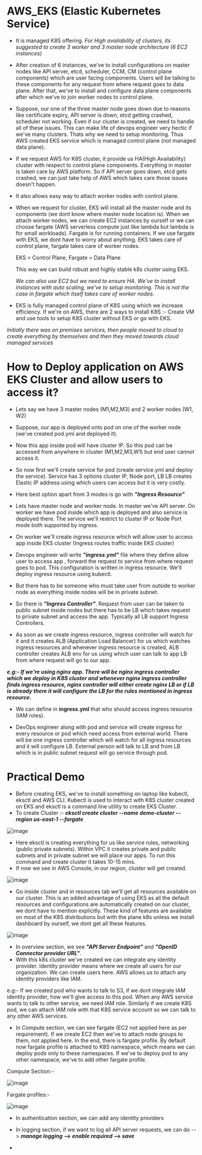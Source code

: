 # AWS_EKS (Elastic Kubernetes Service)

- It is managed K8S offering.
  *For High availability of clusters, its suggested to create 3 worker and 3 master node architecture (6 EC2 instances)*
  
- After creation of 6 instances, we've to install configurations on master nodes like API server, etcd, scheduler, CCM, CM (control plane components) which are user facing components. Users will be talking to these components for any request from where request goes to data plane. After that, we've to install and configure data plane components after which we've to join worker nodes to control plane.

- Suppose, our one of the three master node goes down due to reasons like certificate expiry, API server is down, etcd getting crashed, scheduler not working. Even if our cluster is created, we need to handle all of these issues. This can make life of devops engineer very hectic if we've many clusters. Thats why we need to setup monitoring. 
  Thus AWS created EKS service which is managed control plane (not managed data plane).

- If we request AWS for K8S cluster, it provide us HA(High Availability) cluster with respect to control plane components. Everything in master is taken care by AWS platform. So if API server goes down, etcd gets crashed, we can just take help of AWS which takes care those issues doesn't happen.
- It also allows easy way to attach worker nodes with control plane.

- When we request for cluster, EKS will install all the master node and its components (we dont know where master node location is). When we attach worker nodes, we can create EC2 instances by ourself or we can choose fargate (AWS serverless compute just like lambda but lambda is for small workloads). Fargate is for running containers. If we use fargate with EKS, we dont have to worry about anything. EKS takes care of control plane, fargate takes care of worker nodes.

   EKS = Control Plane, Fargate = Data Plane
  
  This way we can build robust and highly stable k8s cluster using EKS.

  *_We can also use EC2 but we need to ensure HA. We've to install instances with auto scaling, we've to setup monitoring. This is not the case in fargate which itself takes care of worker nodes._*

- EKS is fully managed control plane of K8S using which we increase efficiency. If we're on AWS, there are 2 ways to install K8S :- Create VM and use tools to setup K8S cluster without EKS or go with EKS.

*Initially there was on premises services, then people moved to cloud to create everything by themselves and then they moved towards cloud managed services*


 # How to Deploy application on AWS EKS Cluster and allow users to access it?

- Lets say we have 3 master nodes (M1,M2,M3) and 2 worker nodes (W1, W2)
- Suppose, our app is deployed onto pod on one of the worker node (we've created pod.yml and deployed it).
- Now this app inside pod will have cluster IP. So this pod can be accessed from anywhere in cluster (M1,M2,M3,W1) but end user cannot access it.
- So now first we'll create service for pod (create service.yml and deploy the service). Service has 3 options cluster IP, Node port, LB
  LB creates Elastic IP address using which users can access but it is very costly.
- Here best option apart from 3 modes is go with **_*"Ingress Resource"*_**
- Lets have master node and worker node. In master we've API server. On worker we have pod inside which app is deployed and also service is deployed there. The service we'll restrict to cluster IP or Node Port mode both supported by ingress.
- On worker we'll create ingress resource which will allow user to access app inside EKS cluster (Ingress routes traffic inside EKS cluster)

- Devops engineer will write _**"ingress.yml"**_ file where they define allow user to access app , forward the request to service from where request goes to pod. This configuration is written in ingress resource. We'll deploy ingress resource using kubectl.
  
- But there has to be someone who must take user from outside to worker node as everything inside nodes will be in private subnet.
- So there is _**"Ingress Controller"**_. Request from user can be taken to public subnet inside nodes but there has to be LB which takes request to private subnet and access the app. Typically all LB support Ingress Controllers.
- As soon as we create ingress resource, ingress controller will watch for it and it creates ALB (Application Load Balancer) for us which watches ingress resources and whenever ingress resource is created, ALB controller creates ALB env for us using which user can talk to app LB from where request will go to our app.

_**e.g:- If we're using nginx app. There will be nginx ingress controller which we deploy in K8S cluster and whenever nginx ingress controller finds ingress resource, nginx controller will either create nginx LB or if LB is already there it will configure the LB for the rules mentioned in ingress resource.**_

- We can define in **ingress.yml** that who should access ingress resource (IAM roles).

- DevOps engineer along with pod and service will create ingress for every resource or pod which need access from external world. There will be one ingress controller which will watch for all ingress resources and it will configure LB. External person will talk to LB and from LB which is in public subnet request will go service through pod.


# Practical Demo

- Before creating EKS, we've to install something on laptop like kubectl, eksctl and AWS CLI. Kubectl is used to interact with K8S cluster created on EKS and eksctl is a command line utility to create EKS Cluster.
- To create Cluster :-     _**eksctl create cluster --name demo-cluster --region us-east-1 --fargate**_

![image](https://github.com/Shubham0315/AWS_EKS/assets/105341138/c26d32bd-6b6e-46ca-856c-6aefd64ae8b0)

- Here eksctl is creating everything for us like service rules, networking (public private subnets). Within VPC it creates private and public subnets and in private subnet we will place our apps. To run this command and create cluster it takes 10-15 mins.
- If now we see in AWS Console, in our region, cluster will get created.

![image](https://github.com/Shubham0315/AWS_EKS/assets/105341138/e1510a2b-7938-4b95-93dc-b2fb6a3ee527)

- Go inside cluster and in resources tab we'll get all resources available on our cluster. This is an added advantage of using EKS as all the default resources and configurations are automatically created on our cluster, we dont have to mention explicitly. These kind of features are available on most of the K8S distributions but with the plane k8s unless we install dashboard by ourself, we dont get all these features.

![image](https://github.com/Shubham0315/AWS_EKS/assets/105341138/96e9aea0-4ac1-4fa7-a9df-0d21712e6101)


- In overview section, we see _**"API Server Endpoint"**_ and _**"OpenID Connector provider URL"**_.
- With this k8s cluster we've created we can integrate any identity provider. Identity provider means where we create all users for our organization. We can create users here. AWS allows us to attach any identity providers like IAM.

e.g:-   If we created pod who wants to talk to S3, if we dont integrate IAM identity provider, how we'll give access to this pod. When any AWS service wants to talk to other service, we need IAM role. Similarly if we create K8S pod, we can attach IAM role with that K8S service account so we can talk to any other AWS services.

- In Compute section, we can see fargate (EC2 not applied here as per requirement). If we create EC2 then we've to attach node groups to them, not applied here. In the end, there is fargate profile. By default now fargate profile is attached to K8S namespace, which means we can deploy pods only to these namespaces. If we've to deploy pod to any other namespace, we've to add other fargate profile.

Compute Section:-

![image](https://github.com/Shubham0315/AWS_EKS/assets/105341138/4a1c5767-00d0-42eb-8880-78953cc85373)

Fargate profiles:-

![image](https://github.com/Shubham0315/AWS_EKS/assets/105341138/437764af-9ea5-468c-ab57-0cd30c6c6850)

- In authentication section, we can add any identity providers

- In logging section, if we want to log all API server requests, we can do --> _**manage logging --> enable required --> save**_

- 










